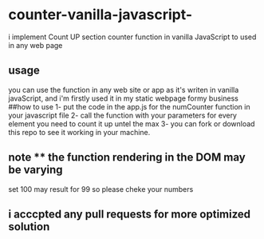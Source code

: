 # counter-vanilla-javascript-
i implement Count UP section counter function in vanilla JavaScript to used in any web page
## usage
you can use the function in any web site or app as it's writen in vanilla javaScript,
and i'm firstly used it in my static webpage formy business
##how to use
1- put the code in the app.js for the numCounter function in your javascript file 
2- call the function with your parameters for every element you need to count it up untel the max 
3- you can fork or download this repo to see it working in your machine.

## note ** the function rendering in the DOM may be varying
set 100 may result for 99 so please cheke your numbers 
## i acccpted any pull requests for more optimized solution
